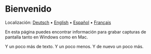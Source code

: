 # Bienvenido
Localización: [Deutsch](https://ewildingli.github.io/Global-Instructor-Guidelines/DE/) • [English](https://ewildingli.github.io/Global-Instructor-Guidelines/) • [Español](https://ewildingli.github.io/Global-Instructor-Guidelines/ES/) • [Français](https://ewildingli.github.io/Global-Instructor-Guidelines/FR/)

En esta página puedes encontrar información para grabar capturas de pantalla tanto en Windows como en Mac.

Y un poco más de texto. Y un poco menos. Y de nuevo un poco más.